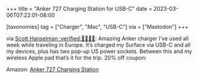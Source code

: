 +++
title = "Anker 727 Charging Station for USB-C"
date = 2023-03-06T07:22:01-08:00

[taxonomies]
tag = ["Charger", "Mac", "USB-C"]
via = ["Mastodon"]
+++

via [Scott Hanselman :verified:👸🏽🐝🌮](https://hachyderm.io/@shanselman/109974277987059688): Amazing Anker charger I’ve used all week while traveling in Europe. It’s charged my Surface via USB-C and all my devices, plus has two pop-up US power sockets. Between this and my wireless Apple pad that’s it for the trip. 20% off coupon:

<!-- more -->

Amazon: [Anker 727 Charging Station](http://amzn.to/3ZkSqCI)
